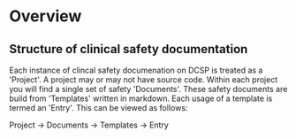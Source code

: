 # Overview

## Structure of clinical safety documentation
Each instance of clincal safety documenation on DCSP is treated as a 'Project'.
A project may or may not have source code. Within each project you will find
a single set of safety 'Documents'. These safety documents are build from
'Templates' written in markdown. Each usage of a template is termed
an 'Entry'. This can be viewed as follows:

Project -> Documents -> Templates -> Entry